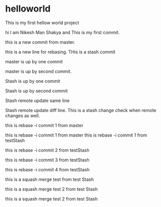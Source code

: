 # helloworld
This is my first hellow world project

hi I am Nikesh Man Shakya and This is my first commit.

this is a new commit from master.

this is a new line for rebasing.
THis is a stash commit

master is up by one commit

master is up by second commit.

Stash is up by one commit

Stash is up by second commit

Stash remote update same line

Stash remote update diff line.
This is a stash change check when remote changes as well.

this is rebase -i commit 1 from master

this is rebase -i commit 1 from master
this is rebase -i commit 1 from testStash

this is rebase -i commit 2 from testStash

this is rebase -i commit 3 from testStash

this is rebase -i commit 4 from testStash

this is a squash merge test from test Stash

this is a squash merge test 2 from test Stash

this is a squash merge test 2 from test Stash


